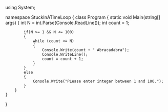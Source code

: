 using System;

namespace StuckInATimeLoop
{
    class Program
    {
        static void Main(string[] args)
        {
            int N = int.Parse(Console.ReadLine());
            int count = 1;

            if(N >= 1 && N <= 100)
            {
                while (count <= N)
                {
                    Console.Write(count + " Abracadabra");
                    Console.WriteLine();
                    count = count + 1;
                }
            }
            else
            {
                Console.Write("PLease enter integar between 1 and 100.");
            }
        }
    }
}
